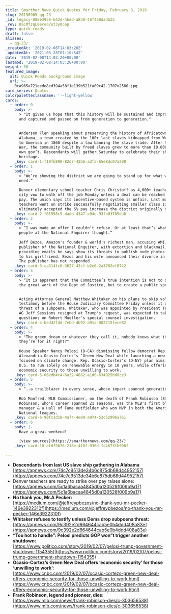 ```yaml
---
title: Smarther News Quick Quotes for Friday, February 8, 2019
slug: 20190905-qq-23
_id: legacy-888e395e-b42d-4bed-a838-46f468dadb25
_rev: 0aCMfzqL0erea7otJy0cep
type: quick_reads
draft: false
aliases:
  - qq-23/
_createdAt: '2019-02-08T14:03:20Z'
_updatedAt: '2021-03-28T01:10:54Z'
date: '2019-02-08T14:03:20+00:00'
lastmod: '2019-02-08T14:03:20+00:00'
weight: 50
featured_image:
  alt: Quick Reads background image
  url: >-
    0ca965a721eede8ed394a58f1e139b521fa09c42-1707x2560.jpg
card_series: Quotes
colorpaletteclassname: '--light-yellow'
cards:
  - order: 0
    body: >-
      > "It gives us hope that this history will be sustained and improved upon
      and captured and passed on from generation to generation."

        
      Anderson Flen speaking about preserving the history of Africatown,
      Alabama, a town created by the 100+ last slaves kidnapped from West Africa
      to America in 1860 despite a law banning the slave trade. After the Civil
      War, the community built by freed slaves grew to more than 10,000 w/its
      own gov’t. Descendants will gather Saturday to celebrate their shared
      heritage.
    _key: card-1-f19fb898-82d7-42b6-a3fa-65e8dc07a208
  - order: 1
    body: >-
      > "We’re showing the district we are going to stand up for what we
      need.”  
        
      Denver elementary school teacher Chris Christoff as 4,000+ teachers in the
      city vow to walk off the job Monday unless a deal can be reached to raise
      pay. The union says its incentive-based system is unfair. Last month, L.A.
      teachers went on strike successfully negotiating smaller class sizes, but
      ultimately accepted the 6% pay increase the district originally offered.
    _key: card-2-f01598c9-dadd-4347-a94e-93fb03785da8
  - order: 2
    body: >-
      > “I was made an offer I couldn’t refuse. Or at least that’s what the top
      people at the National Enquirer thought.”  
        
      Jeff Bezos, Amazon's founder & world's richest man, accusing AMI, the
      publisher of the National Enquirer, with extortion and blackmail,
      providing emails he says show its threats to publish nude photos he sent
      to his girlfriend. Bezos and his wife announced their divorce in January.
      The publisher has not responded.
    _key: card-3-ca314fc6-3627-43cf-b2e6-2a3762ef8742
  - order: 3
    body: >-
      > “It is apparent that the Committee’s true intention is not to discuss
      the great work of the Dept of Justice, but to create a public spectacle.”

        
      Acting Attorney General Matthew Whitaker on his plans to skip voluntary
      testimony before the House Judiciary Committee Friday unless it drops its
      threat of a subpoena. Whitaker, who was appointed by President Trump after
      AG Jeff Sessions resigned at Trump's request, was expected to take
      questions on Robert Mueller's special counsel investigation.
    _key: card-4-bed42f4d-7ebd-4b92-a91a-002715fece82
  - order: 4
    body: >-
      > "The green dream or whatever they call it, nobody knows what it is, but
      they’re for it right?"  
        
      House Speaker Nancy Pelosi (D-CA) dismissing fellow democrat Rep.
      Alexandria Ocasio-Cortez’s ‘Green New Deal while launching a new committee
      focused on climate change. Rep. Ocasio-Cortez's (D-NY) plan aims for the
      U.S. to run solely on renewable energy in 10 years, while offering
      economic security to those unwilling to work.
    _key: card-5-06edb4c4-6a32-4682-a1d0-634025bd8ce3
  - order: 5
    body: >-
      > “..a trailblazer in every sense, whose impact spanned generations.”  
        
      Rob Manfred, MLB Commissioner, on the death of Frank Robinson (83).
      Robinson, who's career spanned 21 seasons, was the MLB's first black
      manager & a Hall of Fame outfielder who won MVP in both the American &
      National leagues.
    _key: card-6-90fc1d18-4af4-4e89-a974-52c52996a761
  - order: 6
    body: |-
      Have a great weekend!

      [view sources](https://smarthernews.com/qq-23/)
    _key: card-10-afdf9b76-218e-4f0f-936d-fc4673fb990f

---
```

* **Descendants from last US slave ship gathering in Alabama**  
[https://apnews.com/74c7c9513de34b6c875db68d44952157](https://apnews.com/74c7c9513de34b6c875db68d44952157)
* Denver teachers are ready to strike over pay raises alone:  
[https://apnews.com/5c1a6bacaa4845d0a120528f009b9a17](https://apnews.com/5c1a6bacaa4845d0a120528f009b9a17)
* **No thank you, Mr.A Pecker:**  
[https://medium.com/@jeffreypbezos/no-thank-you-mr-pecker-146e3922310f](https://medium.com/@jeffreypbezos/no-thank-you-mr-pecker-146e3922310f)
* **Whitaker refuses to testify unless Dems drop subpoena threat:**  
[https://apnews.com/9c392e2d664644cab5e0b4ddd408a83e](https://apnews.com/9c392e2d664644cab5e0b4ddd408a83e)
* **“Too hot to handle”: Pelosi predicts GOP won”t trigger another shutdown:**  
[https://www.politico.com/story/2019/02/07/pelosi-trump-government-shutdown-1154355](https://www.politico.com/story/2019/02/07/pelosi-trump-government-shutdown-1154355)
* **Ocasio-Cortez’s Green New Deal offers ‘economic security’ for those ‘unwilling to work’:**  
[https://www.cnbc.com/2019/02/07/ocasio-cortezs-green-new-deal-offers-economic-security-for-those-unwilling-to-work.html](https://www.cnbc.com/2019/02/07/ocasio-cortezs-green-new-deal-offers-economic-security-for-those-unwilling-to-work.html)
* **Frank Robinson, legend and pioneer, dies:**  
[https://www.mlb.com/news/frank-robinson-dies/c-303656538](https://www.mlb.com/news/frank-robinson-dies/c-303656538)